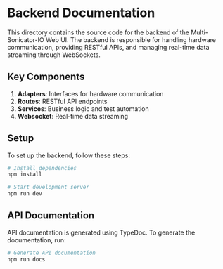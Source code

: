 # Backend Documentation

This directory contains the source code for the backend of the Multi-Sonicator-IO Web UI. The backend is responsible for handling hardware communication, providing RESTful APIs, and managing real-time data streaming through WebSockets.

## Key Components

1. **Adapters**: Interfaces for hardware communication
2. **Routes**: RESTful API endpoints
3. **Services**: Business logic and test automation
4. **Websocket**: Real-time data streaming

## Setup

To set up the backend, follow these steps:

```bash
# Install dependencies
npm install

# Start development server
npm run dev
```

## API Documentation

API documentation is generated using TypeDoc. To generate the documentation, run:

```bash
# Generate API documentation
npm run docs
```
